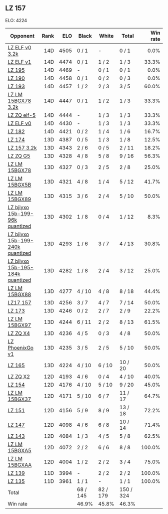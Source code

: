 ## LZ 157 ##

ELO: 4224

Opponent | Rank | ELO | Black | White | Total | Win rate
---------|-----:|----:|-------|-------|-------|-------:
[LZ ELF v0 3.2k](LZ%20ELF%20v0%203.2k.md) | 14D | 4505 | 0 / 1 | - | 0 / 1 | 0.0%
[LZ ELF v1](LZ%20ELF%20v1.md) | 14D | 4474 | 0 / 1 | 1 / 2 | 1 / 3 | 33.3%
[LZ 195](LZ%20195.md) | 14D | 4469 | - | 0 / 1 | 0 / 1 | 0.0%
[LZ 190](LZ%20190.md) | 14D | 4458 | 0 / 1 | 0 / 2 | 0 / 3 | 0.0%
[LZ 193](LZ%20193.md) | 14D | 4457 | 1 / 2 | 2 / 3 | 3 / 5 | 60.0%
[LZ LM 15BGX78 3.2k](LZ%20LM%2015BGX78%203.2k.md) | 14D | 4447 | 0 / 1 | 1 / 2 | 1 / 3 | 33.3%
[LZ ZQ elf-5](LZ%20ZQ%20elf-5.md) | 14D | 4444 | - | 1 / 3 | 1 / 3 | 33.3%
[LZ ELF v0](LZ%20ELF%20v0.md) | 14D | 4430 | - | 1 / 3 | 1 / 3 | 33.3%
[LZ 182](LZ%20182.md) | 14D | 4421 | 0 / 2 | 1 / 4 | 1 / 6 | 16.7%
[LZ 174](LZ%20174.md) | 13D | 4387 | 0 / 5 | 1 / 3 | 1 / 8 | 12.5%
[LZ 157 3.2k](LZ%20157%203.2k.md) | 13D | 4343 | 2 / 6 | 0 / 5 | 2 / 11 | 18.2%
[LZ ZQ G5](LZ%20ZQ%20G5.md) | 13D | 4328 | 4 / 8 | 5 / 8 | 9 / 16 | 56.3%
[LZ LM 15BGX78](LZ%20LM%2015BGX78.md) | 13D | 4327 | 0 / 3 | 2 / 5 | 2 / 8 | 25.0%
[LZ LM 15BGX5B](LZ%20LM%2015BGX5B.md) | 13D | 4321 | 4 / 8 | 1 / 4 | 5 / 12 | 41.7%
[LZ LM 15BGX89](LZ%20LM%2015BGX89.md) | 13D | 4315 | 3 / 6 | 2 / 4 | 5 / 10 | 50.0%
[LZ bjiyxo 15b-199-96k quantized](LZ%20bjiyxo%2015b-199-96k%20quantized.md) | 13D | 4302 | 1 / 8 | 0 / 4 | 1 / 12 | 8.3%
[LZ bjiyxo 15b-199-240k quantized](LZ%20bjiyxo%2015b-199-240k%20quantized.md) | 13D | 4293 | 1 / 6 | 3 / 7 | 4 / 13 | 30.8%
[LZ bjiyxo 15b-195-184k quantized](LZ%20bjiyxo%2015b-195-184k%20quantized.md) | 13D | 4282 | 1 / 8 | 2 / 4 | 3 / 12 | 25.0%
[LZ LM 15BGX88](LZ%20LM%2015BGX88.md) | 13D | 4277 | 4 / 10 | 4 / 8 | 8 / 18 | 44.4%
[LZ17 157](LZ17%20157.md) | 13D | 4256 | 3 / 7 | 4 / 7 | 7 / 14 | 50.0%
[LZ 173](LZ%20173.md) | 13D | 4246 | 0 / 2 | 2 / 7 | 2 / 9 | 22.2%
[LZ LM 15BGX97](LZ%20LM%2015BGX97.md) | 13D | 4244 | 6 / 11 | 2 / 2 | 8 / 13 | 61.5%
[LZ ZQ X4](LZ%20ZQ%20X4.md) | 13D | 4236 | 4 / 5 | 0 / 3 | 4 / 8 | 50.0%
[LZ PhoenixGo v1](LZ%20PhoenixGo%20v1.md) | 13D | 4235 | 3 / 5 | 2 / 5 | 5 / 10 | 50.0%
[LZ 165](LZ%20165.md) | 13D | 4224 | 4 / 10 | 6 / 10 | 10 / 20 | 50.0%
[LZ ZQ X2](LZ%20ZQ%20X2.md) | 12D | 4193 | 4 / 6 | 0 / 4 | 4 / 10 | 40.0%
[LZ 154](LZ%20154.md) | 12D | 4176 | 4 / 10 | 5 / 10 | 9 / 20 | 45.0%
[LZ LM 15BGX37](LZ%20LM%2015BGX37.md) | 12D | 4171 | 5 / 10 | 6 / 7 | 11 / 17 | 64.7%
[LZ 151](LZ%20151.md) | 12D | 4156 | 5 / 9 | 8 / 9 | 13 / 18 | 72.2%
[LZ 147](LZ%20147.md) | 12D | 4098 | 4 / 6 | 6 / 8 | 10 / 14 | 71.4%
[LZ 143](LZ%20143.md) | 12D | 4084 | 1 / 3 | 4 / 5 | 5 / 8 | 62.5%
[LZ LM 15BGXA5](LZ%20LM%2015BGXA5.md) | 12D | 4072 | 2 / 2 | 6 / 6 | 8 / 8 | 100.0%
[LZ LM 15BGXAA](LZ%20LM%2015BGXAA.md) | 12D | 4004 | 1 / 2 | 2 / 2 | 3 / 4 | 75.0%
[LZ 139](LZ%20139.md) | 11D | 3994 | - | 2 / 2 | 2 / 2 | 100.0%
[LZ 135](LZ%20135.md) | 11D | 3961 | 1 / 1 | - | 1 / 1 | 100.0%
Total | | | 68 / 145 | 82 / 179 | 150 / 324 | 
Win rate| | | 46.9% | 45.8% | 46.3% | 
